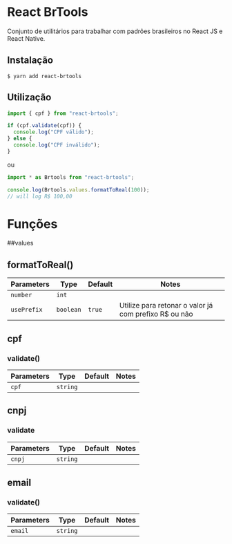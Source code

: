 # React BrTools

Conjunto de utilitários para trabalhar com padrões brasileiros no React JS e React Native.

## Instalação

```
$ yarn add react-brtools
```

## Utilização

```js
import { cpf } from "react-brtools";

if (cpf.validate(cpf)) {
  console.log("CPF válido");
} else {
  console.log("CPF inválido");
}
```

ou

```js
import * as Brtools from "react-brtools";

console.log(Brtools.values.formatToReal(100));
// will log R$ 100,00
```

# Funções

##values

## formatToReal()

| Parameters  | Type      | Default | Notes                                                  |
| ----------- | --------- | ------- | ------------------------------------------------------ |
| `number`    | `int`     |         |
| `usePrefix` | `boolean` | `true`  | Utilize para retonar o valor já com prefixo R\$ ou não |

## cpf

### validate()

| Parameters | Type     | Default | Notes |
| ---------- | -------- | ------- | ----- |
| `cpf`      | `string` |         |       |

## cnpj

### validate

| Parameters | Type     | Default | Notes |
| ---------- | -------- | ------- | ----- |
| `cnpj`     | `string` |         |       |

## email

### validate()

| Parameters | Type     | Default | Notes |
| ---------- | -------- | ------- | ----- |
| `email`    | `string` |         |       |
